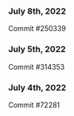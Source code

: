### July 8th, 2022

Commit #250339

### July 5th, 2022

Commit #314353


### July 4th, 2022

Commit #72281
